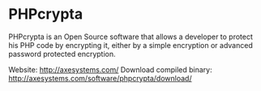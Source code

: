 PHPcrypta
=========

PHPcrypta is an Open Source software that allows a developer to protect his PHP code by encrypting it, either by a simple encryption or advanced password protected encryption.

Website: http://axesystems.com/
Download compiled binary: http://axesystems.com/software/phpcrypta/download/
